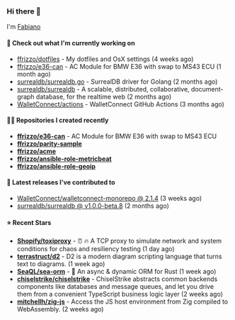 ### Hi there 👋

I'm [Fabiano](https://ffrizzo.com)

#### 👷 Check out what I'm currently working on


- [ffrizzo/dotfiles](https://github.com/ffrizzo/dotfiles) - My dotfiles and OsX settings (4 weeks ago)
- [ffrizzo/e36-can](https://github.com/ffrizzo/e36-can) - AC Module for BMW E36 with swap to MS43 ECU (1 month ago)
- [surrealdb/surrealdb.go](https://github.com/surrealdb/surrealdb.go) - SurrealDB driver for Golang (2 months ago)
- [surrealdb/surrealdb](https://github.com/surrealdb/surrealdb) - A scalable, distributed, collaborative, document-graph database, for the realtime web (2 months ago)
- [WalletConnect/actions](https://github.com/WalletConnect/actions) - WalletConnect GitHub Actions (3 months ago)

#### 👨‍💻 Repositories I created recently
- **[ffrizzo/e36-can](https://github.com/ffrizzo/e36-can)** - AC Module for BMW E36 with swap to MS43 ECU
- **[ffrizzo/parity-sample](https://github.com/ffrizzo/parity-sample)**
- **[ffrizzo/acme](https://github.com/ffrizzo/acme)**
- **[ffrizzo/ansible-role-metricbeat](https://github.com/ffrizzo/ansible-role-metricbeat)**
- **[ffrizzo/ansible-role-geoip](https://github.com/ffrizzo/ansible-role-geoip)**

#### 🚀 Latest releases I've contributed to


- [WalletConnect/walletconnect-monorepo @ 2.1.4](https://github.com/WalletConnect/walletconnect-monorepo/releases/tag/2.1.4) (3 weeks ago)
- [surrealdb/surrealdb @ v1.0.0-beta.8](https://github.com/surrealdb/surrealdb/releases/tag/v1.0.0-beta.8) (2 months ago)

#### ⭐ Recent Stars


- **[Shopify/toxiproxy](https://github.com/Shopify/toxiproxy)** - :alarm_clock: :fire: A TCP proxy to simulate network and system conditions for chaos and resiliency testing (1 day ago)
- **[terrastruct/d2](https://github.com/terrastruct/d2)** - D2 is a modern diagram scripting language that turns text to diagrams. (1 week ago)
- **[SeaQL/sea-orm](https://github.com/SeaQL/sea-orm)** - 🐚 An async &amp; dynamic ORM for Rust (1 week ago)
- **[chiselstrike/chiselstrike](https://github.com/chiselstrike/chiselstrike)** - ChiselStrike abstracts common backends components like databases and message queues, and let you drive them from a convenient TypeScript business logic layer (2 weeks ago)
- **[mitchellh/zig-js](https://github.com/mitchellh/zig-js)** - Access the JS host environment from Zig compiled to WebAssembly. (2 weeks ago)
